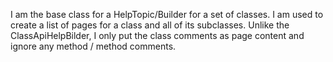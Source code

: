 I am the base class for a HelpTopic/Builder for a set of classes.I am used to create a list of pages for a class and all of its subclasses.Unlike the ClassApiHelpBilder, I only put the class comments as page content andignore any method / method comments.